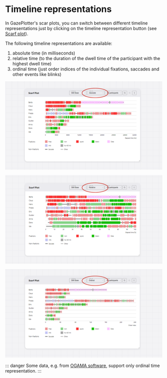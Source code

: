 # Timeline representations
In GazePlotter's scar plots, you can switch between different timeline representations just by clicking on the timeline representation button (see [Scarf plot](/basic/scarf-plot/)).

The following timeline representations are available:
1. absolute time (in milliseconds)
2. relative time (to the duration of the dwell time of the participant with the highest dwell time)
3. ordinal time (just order indices of the individual fixations, saccades and other events like blinks)

![Absolute timeline in the GazePlotter scarf plot](./1.png)

![Relative timeline in the GazePlotter scarf plot](./2.png)

![Ordinal timeline in the GazePlotter scarf plot](./3.png)

::: danger
Some data, e.g. from [OGAMA software](/upload-data/ogama.md), support only ordinal time representation.
:::